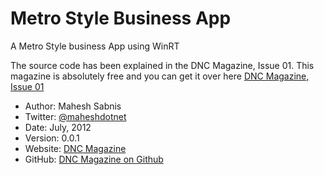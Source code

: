 Metro Style Business App
========================

A Metro Style business App using WinRT
 
The source code has been explained in the DNC Magazine, Issue 01. This magazine is absolutely free and you can get it over here
[DNC Magazine, Issue 01](http://www.dotnetcurry.com/magazine/dnc-magazine-issue1.aspx)

* Author: Mahesh Sabnis
* Twitter: [@maheshdotnet](http://www.twitter.com/maheshdotnet)
* Date: July, 2012
* Version: 0.0.1
* Website: [DNC Magazine](http://www.dotnetcurry.com/magazine/)
* GitHub: [DNC Magazine on Github](https://github.com/dotnetcurry/business-metro-app-dcnmag-01)


